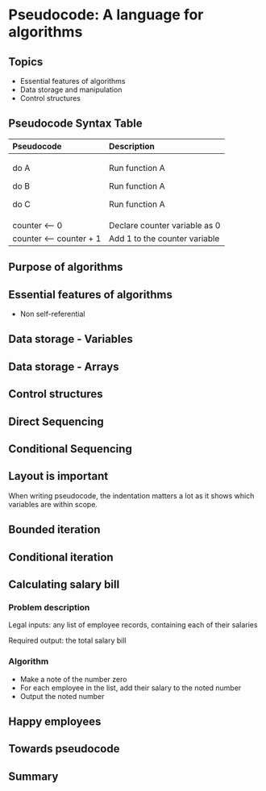 # Pseudocode: A language for algorithms

## Topics

* Essential features of algorithms
* Data storage and manipulation
* Control structures 

## Pseudocode Syntax Table

<table>
  <thead>
    <tr>
      <th style="text-align:left">Pseudocode</th>
      <th style="text-align:left">Description</th>
    </tr>
  </thead>
  <tbody>
    <tr>
      <td style="text-align:left">
        <p>do A</p>
        <p>do B</p>
        <p>do C</p>
      </td>
      <td style="text-align:left">
        <p>Run function A</p>
        <p>Run function A</p>
        <p>Run function A</p>
      </td>
    </tr>
    <tr>
      <td style="text-align:left">counter &lt;-- 0</td>
      <td style="text-align:left">Declare counter variable as 0</td>
    </tr>
    <tr>
      <td style="text-align:left">counter &lt;-- counter + 1</td>
      <td style="text-align:left">Add 1 to the counter variable</td>
    </tr>
  </tbody>
</table>

## Purpose of algorithms



## Essential features of algorithms

* Non self-referential

## Data storage - Variables



## Data storage - Arrays



## Control structures 



## Direct Sequencing 



## Conditional Sequencing 



## Layout is important

When writing pseudocode, the indentation matters a lot as it shows which variables are within scope.

## Bounded iteration



## Conditional iteration



## Calculating salary bill

### Problem description

Legal inputs: any list of employee records, containing each of their salaries 

Required output: the total salary bill

### Algorithm

* Make a note of the number zero
* For each employee in the list, add their salary to the noted number
* Output the noted number

## Happy employees



## Towards pseudocode



## Summary 







